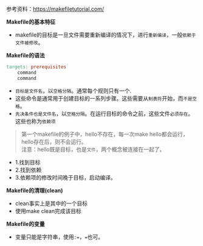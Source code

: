 参考资料：https://makefiletutorial.com/

**Makefile的基本特征**
- makefile的目标是一旦文件需要重新编译的情况下，进行`重新编译`，一般`依赖于文件被修改`。

**Makefile的语法**
``` Makefile
targets: prerequisites
    command
    command
```
- `目标是文件名`，以`空格分隔`。通常每个规则只有一个.
- 这些命令是通常用于创建目标的一系列步骤。这些需要从`制表符`开始，而`不是空格`。
- `先决条件也是文件名`，以`空格分隔`。在运行目标的命令之前，这些文件`必须存在`。这些也称为`依赖项`
> 第一个makefile的例子中，hello不存在，每一次make hello都会运行，hello存在后，则不会运行。  
> 注意：hello既是目标，也是`文件`，两个概念被连接在一起了。

- 1.找到目标
- 2.找到依赖
- 3.依赖项的修改时间晚于目标，启动编译。

**Makefile的清理(clean)**
- clean事实上是其中的一个目标
- 使用make clean完成该目标

**Makefile的变量**
- 变量只能是字符串，使用`:=`，`=`也可。